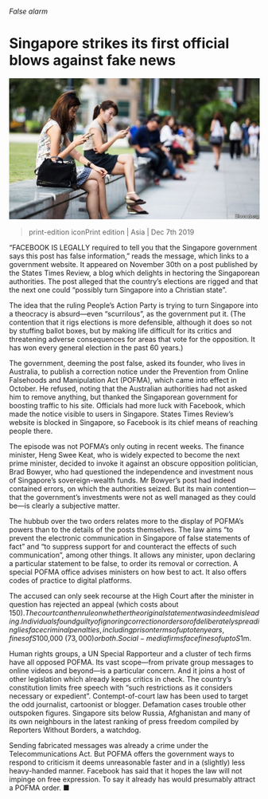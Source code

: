 ###### False alarm

# Singapore strikes its first official blows against fake news 

![image](images/20191207_asp501.jpg) 

> print-edition iconPrint edition | Asia | Dec 7th 2019 

“FACEBOOK IS LEGALLY required to tell you that the Singapore government says this post has false information,” reads the message, which links to a government website. It appeared on November 30th on a post published by the States Times Review, a blog which delights in hectoring the Singaporean authorities. The post alleged that the country’s elections are rigged and that the next one could “possibly turn Singapore into a Christian state”. 

The idea that the ruling People’s Action Party is trying to turn Singapore into a theocracy is absurd—even “scurrilous”, as the government put it. (The contention that it rigs elections is more defensible, although it does so not by stuffing ballot boxes, but by making life difficult for its critics and threatening adverse consequences for areas that vote for the opposition. It has won every general election in the past 60 years.) 

The government, deeming the post false, asked its founder, who lives in Australia, to publish a correction notice under the Prevention from Online Falsehoods and Manipulation Act (POFMA), which came into effect in October. He refused, noting that the Australian authorities had not asked him to remove anything, but thanked the Singaporean government for boosting traffic to his site. Officials had more luck with Facebook, which made the notice visible to users in Singapore. States Times Review’s website is blocked in Singapore, so Facebook is its chief means of reaching people there. 

The episode was not POFMA’s only outing in recent weeks. The finance minister, Heng Swee Keat, who is widely expected to become the next prime minister, decided to invoke it against an obscure opposition politician, Brad Bowyer, who had questioned the independence and investment nous of Singapore’s sovereign-wealth funds. Mr Bowyer’s post had indeed contained errors, on which the authorities seized. But its main contention—that the government’s investments were not as well managed as they could be—is clearly a subjective matter. 

The hubbub over the two orders relates more to the display of POFMA’s powers than to the details of the posts themselves. The law aims “to prevent the electronic communication in Singapore of false statements of fact” and “to suppress support for and counteract the effects of such communication”, among other things. It allows any minister, upon declaring a particular statement to be false, to order its removal or correction. A special POFMA office advises ministers on how best to act. It also offers codes of practice to digital platforms. 

The accused can only seek recourse at the High Court after the minister in question has rejected an appeal (which costs about $150). The court can then rule on whether the original statement was indeed misleading. Individuals found guilty of ignoring correction orders or of deliberately spreading lies face criminal penalties, including prison terms of up to ten years, fines of S$100,000 ($73,000) or both. Social-media firms face fines of up to S$1m. 

Human rights groups, a UN Special Rapporteur and a cluster of tech firms have all opposed POFMA. Its vast scope—from private group messages to online videos and beyond—is a particular concern. And it joins a host of other legislation which already keeps critics in check. The country’s constitution limits free speech with “such restrictions as it considers necessary or expedient”. Contempt-of-court law has been used to target the odd journalist, cartoonist or blogger. Defamation cases trouble other outspoken figures. Singapore sits below Russia, Afghanistan and many of its own neighbours in the latest ranking of press freedom compiled by Reporters Without Borders, a watchdog. 

Sending fabricated messages was already a crime under the Telecommunications Act. But POFMA offers the government ways to respond to criticism it deems unreasonable faster and in a (slightly) less heavy-handed manner. Facebook has said that it hopes the law will not impinge on free expression. To say it already has would presumably attract a POFMA order. ■ 

